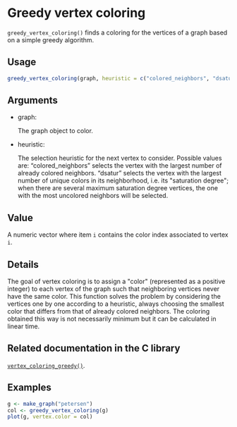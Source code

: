 # Greedy vertex coloring

`greedy_vertex_coloring()` finds a coloring for the vertices of a graph
based on a simple greedy algorithm.

## Usage

``` r
greedy_vertex_coloring(graph, heuristic = c("colored_neighbors", "dsatur"))
```

## Arguments

- graph:

  The graph object to color.

- heuristic:

  The selection heuristic for the next vertex to consider. Possible
  values are: “colored_neighbors” selects the vertex with the largest
  number of already colored neighbors. “dsatur” selects the vertex with
  the largest number of unique colors in its neighborhood, i.e. its
  "saturation degree"; when there are several maximum saturation degree
  vertices, the one with the most uncolored neighbors will be selected.

## Value

A numeric vector where item `i` contains the color index associated to
vertex `i`.

## Details

The goal of vertex coloring is to assign a "color" (represented as a
positive integer) to each vertex of the graph such that neighboring
vertices never have the same color. This function solves the problem by
considering the vertices one by one according to a heuristic, always
choosing the smallest color that differs from that of already colored
neighbors. The coloring obtained this way is not necessarily minimum but
it can be calculated in linear time.

## Related documentation in the C library

[`vertex_coloring_greedy()`](https://igraph.org/c/html/0.10.17/igraph-Coloring.html#igraph_vertex_coloring_greedy).

## Examples

``` r
g <- make_graph("petersen")
col <- greedy_vertex_coloring(g)
plot(g, vertex.color = col)

```
